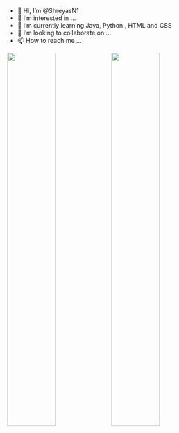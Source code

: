 - 👋 Hi, I’m @ShreyasN1
- 👀 I’m interested in ...
- 🌱 I’m currently learning Java, Python , HTML and CSS
- 💞️ I’m looking to collaborate on ...
- 📫 How to reach me ...

<img align="left" width ="47%" src="https://github-readme-stats-git-masterrstaa-rickstaa.vercel.app/api?username=ShreyasN1&show_icons=true&theme=radical"/>
<img align="left" width="47%" src="https://github-readme-stats-git-masterrstaa-rickstaa.vercel.app/api/top-langs/?username=ShreyasN1" />
